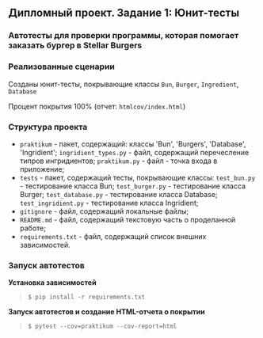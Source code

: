 ## Дипломный проект. Задание 1: Юнит-тесты

### Автотесты для проверки программы, которая помогает заказать бургер в Stellar Burgers

### Реализованные сценарии

Созданы юнит-тесты, покрывающие классы `Bun`, `Burger`, `Ingredient`, `Database`

Процент покрытия 100% (отчет: `htmlcov/index.html`)

### Структура проекта

- `praktikum` - пакет, содержащий:
            классы 'Bun', 'Burgers', 'Database', 'Ingridient';
            `ingridient_types.py` - файл, содержащий перечесление типров ингридиентов;
            `praktikum.py` - файл - точка входа в приложение;
- `tests` - пакет, содержащий тесты, покрывающие классы:
            `test_bun.py` - тестирование класса Bun;
            `test_burger.py` - тестирование класса Burger;
            `test_database.py` - тестирование класса Database;
            `test_ingridient.py` - тестирование класса Ingridient;
- `gitignore` - файл, содержащий локальные файлы;
- `README.md` - файл, содержащий текстовую часть о проделанной работе;
- `requirements.txt` - файл, содержащий список внешних зависимостей.

### Запуск автотестов

**Установка зависимостей**

> `$ pip install -r requirements.txt`

**Запуск автотестов и создание HTML-отчета о покрытии**

>  `$ pytest --cov=praktikum --cov-report=html`
